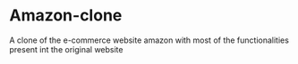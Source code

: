 # Amazon-clone
A clone of the e-commerce website amazon with most of the functionalities present int the original website
